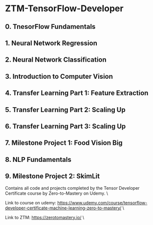 # ZTM-TensorFlow-Developer

## 0. TnesorFlow Fundamentals
## 1. Neural Network Regression
## 2. Neural Network Classification
## 3. Introduction to Computer Vision
## 4. Transfer Learning Part 1: Feature Extraction
## 5. Transfer Learning Part 2: Scaling Up
## 6. Transfer Learning Part 3: Scaling Up
## 7. Milestone Project 1: Food Vision Big
## 8. NLP Fundamentals
## 9. Milestone Project 2: SkimLit

Contains all code and projects completed by the Tensor Developer Certificate course by Zero-to-Mastery on Udemy. \

Link to course on udemy: https://www.udemy.com/course/tensorflow-developer-certificate-machine-learning-zero-to-mastery/ \

Link to ZTM: https://zerotomastery.io/ \
